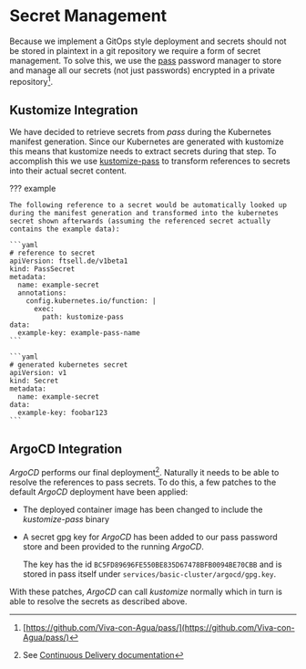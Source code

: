 # Secret Management

Because we implement a GitOps style deployment and secrets should not be stored in plaintext in a git repository we require a form of secret management.
To solve this, we use the [pass](https://www.passwordstore.org/) password manager to store and manage all our secrets (not just passwords) encrypted in a private repository[^1].

[^1]: [https://github.com/Viva-con-Agua/pass/](https://github.com/Viva-con-Agua/pass/)

## Kustomize Integration

We have decided to retrieve secrets from *pass* during the Kubernetes manifest generation.
Since our Kubernetes are generated with kustomize this means that kustomize needs to extract secrets during that step.
To accomplish this we use [kustomize-pass](https://github.com/ftsell/kustomize-pass/) to transform references to secrets into their actual secret content.

??? example

    The following reference to a secret would be automatically looked up during the manifest generation and transformed into the kubernetes secret shown afterwards (assuming the referenced secret actually contains the example data):

    ```yaml
    # reference to secret
    apiVersion: ftsell.de/v1beta1
    kind: PassSecret
    metadata:
      name: example-secret
      annotations:
        config.kubernetes.io/function: |
          exec:
            path: kustomize-pass
    data:
      example-key: example-pass-name
    ```

    ```yaml
    # generated kubernetes secret
    apiVersion: v1
    kind: Secret
    metadata:
      name: example-secret
    data:
      example-key: foobar123
    ```


## ArgoCD Integration

*ArgoCD* performs our final deployment[^2].
Naturally it needs to be able to resolve the references to pass secrets.
To do this, a few patches to the default *ArgoCD* deployment have been applied:

- The deployed container image has been changed to include the *kustomize-pass* binary
- A secret gpg key for *ArgoCD* has been added to our pass password store and been provided to the running *ArgoCD*.

    The key has the id `BC5FD89696FE550BE835D67478BFB0094BE70CBB` and is stored in pass itself under `services/basic-cluster/argocd/gpg.key`.

With these patches, *ArgoCD* can call *kustomize* normally which in turn is able to resolve the secrets as described above.

[^2]: See [Continuous Delivery documentation](./devops/cd.md)
